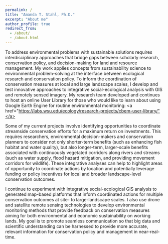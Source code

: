 ```yaml
---
permalink: /
title: "Amanda T. Stahl, Ph.D."
excerpt: "About me"
author_profile: true
redirect_from:
  - /about/
  - /about.html
---
```


To address environmental problems with sustainable solutions requires interdisciplinary approaches that bridge gaps between scholarly research, conservation policy, and decision-making for land and resource management. My work applies concepts from sustainability science to environmental problem-solving at the interface between ecological research and conservation policy. To inform the coordination of conservation measures at local and large landscape scales, I develop and test innovative approaches to integrative social-ecological analysis with GIS and remotely sensed imagery. My research team developed and continues to host an online User Library for those who would like to learn about using Google Earth Engine for routine environmental monitoring: <a href="https://labs.wsu.edu/ecology/research-projects/cbem-user-library/"</a>

Some of my current projects involve identifying opportunities to coordinate streamside conservation efforts for a maximum return on investments. This requires researchers, environmental decision-makers and conservation planners to consider not only shorter-term benefits (such as enhancing fish habitat and water quality), but also longer-term, larger-scale benefits associated with continuously vegetated corridors along rivers and streams (such as water supply, flood hazard mitigation, and providing movement corridors for wildlife). These integrative analyses can help to highlight areas of opportunity to coordinate actions by location and potentially leverage funding or policy incentives for local and broader landscape-level conservation outcomes.

I continue to experiment with integrative social-ecological GIS analysis to generated map-based platforms that inform coordinated actions for multiple conservation outcomes at site- to large-landscape scales. I also use drone and satellite remote sensing technologies to develop environmental monitoring methods that provide feedback on conservation measures aiming for both environmental and economic sustainability on working lands. My goal is to promote seamless communication so that big data and scientific understanding can be harnessed to provide more accurate, relevant information for conservation policy and management in near-real-time.
